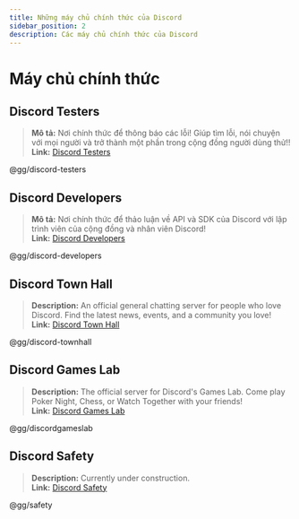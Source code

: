 ```yaml
---
title: Những máy chủ chính thức của Discord
sidebar_position: 2
description: Các máy chủ chính thức của Discord
---
```


# Máy chủ chính thức

## **Discord Testers** 
> __Mô tả:__ Nơi chính thức để thông báo các lỗi! Giúp tìm lỗi, nói chuyện với mọi người và trở thành một phần trong cộng đồng người dùng thử!!   <br/>
__Link:__ [Discord Testers](https://discord.gg/discord-testers)

@gg/discord-testers


## **Discord Developers**
> __Mô tả:__ Nơi chính thức để thảo luận về API và SDK của Discord với lập trình viên của cộng đồng và nhân viên Discord!   <br/>
__Link:__ [Discord Developers](https://discord.gg/discord-developers)

@gg/discord-developers

## **Discord Town Hall** 
> __Description:__ An official general chatting server for people who love Discord.  Find the latest news, events, and a community you love!   <br/>
__Link:__ [Discord Town Hall](https://discord.gg/discord-townhall)

@gg/discord-townhall

## **Discord Games Lab** 
> __Description:__ The official server for Discord's Games Lab. Come play Poker Night, Chess, or Watch Together with your friends!   <br/>
__Link:__ [Discord Games Lab](https://discord.gg/discordgameslab)

@gg/discordgameslab

## **Discord Safety**
> __Description:__ Currently under construction.  <br/>
__Link:__ [Discord Safety](https://discord.gg/safety)

@gg/safety
